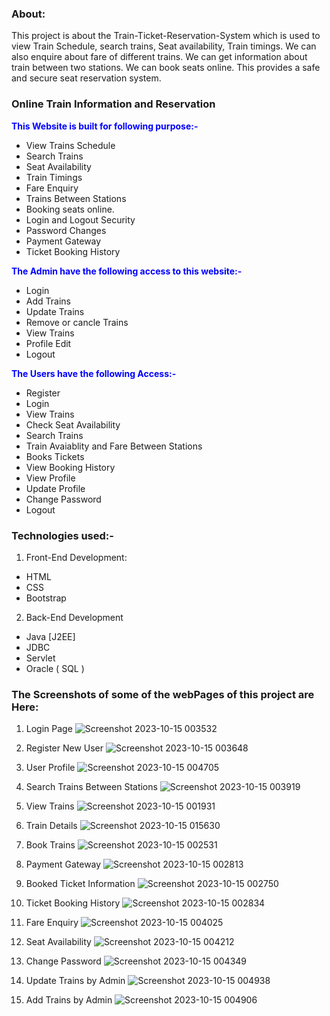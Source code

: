 ### About:
This project is about the Train-Ticket-Reservation-System which is used to view Train Schedule, search trains, Seat availability, Train timings. We can also enquire about fare of different trains. We can get information about train between two stations. We can book seats online. This provides a safe and secure seat reservation system. 
### Online Train Information and Reservation
<span style="color:blue">**This Website is built for following purpose:-**</span>
- View Trains Schedule
- Search Trains
- Seat Availability
- Train Timings
- Fare Enquiry
- Trains Between Stations
- Booking seats online.
- Login and Logout Security
- Password Changes
- Payment Gateway
- Ticket Booking History

<span style="color:blue">**The Admin have the following access to this website:-**</span>
- Login
- Add Trains
- Update Trains
- Remove  or cancle Trains
- View Trains
- Profile Edit
- Logout

<span style="color:blue">**The Users have the following Access:-**</span>
- Register
- Login
- View Trains
- Check Seat Availability
- Search Trains
- Train Avaiablity and Fare Between Stations
- Books Tickets
- View Booking History
- View Profile
- Update Profile
- Change Password
- Logout

### Technologies used:-
1. Front-End Development:
- HTML
- CSS
- Bootstrap

2. Back-End Development
- Java [J2EE]
- JDBC
- Servlet
- Oracle ( SQL )
### The Screenshots of some of the  webPages of this project are Here:

1. Login Page
![Screenshot 2023-10-15 003532](https://github.com/sajidshamim99/Train-ticket-reservation-system/assets/147682141/17af6716-718f-45d0-a677-2bc48c60c075)


2. Register New User
![Screenshot 2023-10-15 003648](https://github.com/sajidshamim99/Train-ticket-reservation-system/assets/147682141/94596474-1c0d-4b33-b457-794a2455d179)


3. User Profile
![Screenshot 2023-10-15 004705](https://github.com/sajidshamim99/Train-ticket-reservation-system/assets/147682141/db8b4af7-da78-45b4-9f84-928fbc2fad3f)


4. Search Trains Between Stations
![Screenshot 2023-10-15 003919](https://github.com/sajidshamim99/Train-ticket-reservation-system/assets/147682141/f29555fc-67c2-4b15-989a-add64e3f1022)


5. View Trains
![Screenshot 2023-10-15 001931](https://github.com/sajidshamim99/Train-ticket-reservation-system/assets/147682141/a5cdff8c-b586-4b55-a712-76a786db58d3)


6. Train Details
![Screenshot 2023-10-15 015630](https://github.com/sajidshamim99/Train-ticket-reservation-system/assets/147682141/5a86a74d-4c60-4746-8d00-2d384c65d5ae)
   

8. Book Trains
![Screenshot 2023-10-15 002531](https://github.com/sajidshamim99/Train-ticket-reservation-system/assets/147682141/25778897-4705-4e34-b018-f8fd67b0e4ca)

9. Payment Gateway
![Screenshot 2023-10-15 002813](https://github.com/sajidshamim99/Train-ticket-reservation-system/assets/147682141/3e3cd564-acc5-4f4a-9282-1fb818324be6)

10. Booked Ticket Information
![Screenshot 2023-10-15 002750](https://github.com/sajidshamim99/Train-ticket-reservation-system/assets/147682141/08624be2-9563-4b2f-bcb7-ed3a4179638e)


11. Ticket Booking History
![Screenshot 2023-10-15 002834](https://github.com/sajidshamim99/Train-ticket-reservation-system/assets/147682141/c7c4e84e-639c-45ef-bd68-db89fd21e893)


12. Fare Enquiry
![Screenshot 2023-10-15 004025](https://github.com/sajidshamim99/Train-ticket-reservation-system/assets/147682141/005a5304-0fb4-4fac-ada7-541588c51e38)


13. Seat Availability
![Screenshot 2023-10-15 004212](https://github.com/sajidshamim99/Train-ticket-reservation-system/assets/147682141/5fd4db57-6bef-4f63-b94e-7a2552232e7e)


14. Change Password
![Screenshot 2023-10-15 004349](https://github.com/sajidshamim99/Train-ticket-reservation-system/assets/147682141/d97c3328-a15f-4389-a749-71e3aac87372)    


15. Update Trains by Admin
![Screenshot 2023-10-15 004938](https://github.com/sajidshamim99/Train-ticket-reservation-system/assets/147682141/4a09b094-3cee-4ed3-8d35-f861a0ddc41b)


16. Add Trains by Admin
![Screenshot 2023-10-15 004906](https://github.com/sajidshamim99/Train-ticket-reservation-system/assets/147682141/2f4491ff-69d4-45e8-b462-469d84290153)


